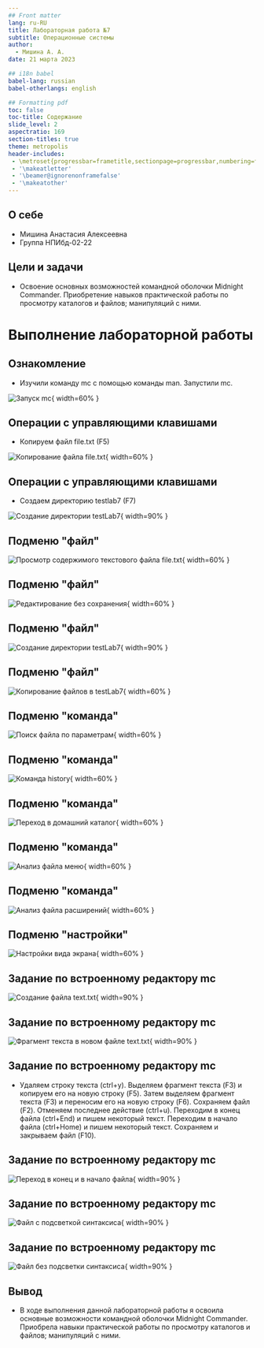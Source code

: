 ```yaml
---
## Front matter
lang: ru-RU
title: Лабораторная работа №7
subtitle: Операционные системы
author:
  - Мишина А. А.
date: 21 марта 2023

## i18n babel
babel-lang: russian
babel-otherlangs: english

## Formatting pdf
toc: false
toc-title: Содержание
slide_level: 2
aspectratio: 169
section-titles: true
theme: metropolis
header-includes:
 - \metroset{progressbar=frametitle,sectionpage=progressbar,numbering=fraction}
 - '\makeatletter'
 - '\beamer@ignorenonframefalse'
 - '\makeatother'
---
```


## О себе

- Мишина Анастасия Алексеевна
- Группа НПИбд-02-22

## Цели и задачи

- Освоение основных возможностей командной оболочки Midnight Commander. Приобретение навыков практической работы по просмотру каталогов и файлов; манипуляций с ними.

# Выполнение лабораторной работы

## Ознакомление

- Изучили команду mc с помощью команды man. Запустили mc.

![Запуск mc](image/fig2.png){ width=60% }

## Операции с управляющими клавишами

- Копируем файл file.txt (F5)

![Копирование файла file.txt](image/fig3.png){ width=60% }

## Операции с управляющими клавишами

- Cоздаем директорию testlab7 (F7)
 
![Создание директории testLab7](image/fig4.png){ width=90% }

## Подменю "файл"

![Просмотр содержимого текстового файла file.txt](image/fig6.png){ width=60% }

## Подменю "файл"

![Редактирование без сохранения](image/fig7.png){ width=60% }

## Подменю "файл"

![Создание директории testLab7](image/fig4.png){ width=90% }

## Подменю "файл"

![Копирование файлов в testLab7](image/fig9.png){ width=60% }

## Подменю "команда"

![Поиск файла по параметрам](image/fig10.png){ width=60% }

## Подменю "команда"

![Команда history](image/fig12.png){ width=60% }

## Подменю "команда"

![Переход в домашний каталог](image/fig13.png){ width=60% }

## Подменю "команда"

![Анализ файла меню](image/fig14.png){ width=60% }

## Подменю "команда"

![Анализ файла расширений](image/fig15.png){ width=60% }

## Подменю "настройки"

![Настройки вида экрана](image/fig16.png){ width=60% }

## Задание по встроенному редактору mc

![Создание файла text.txt](image/fig17.png){ width=90% }

## Задание по встроенному редактору mc

![Фрагмент текста в новом файле text.txt](image/fig18.png){ width=90% }

## Задание по встроенному редактору mc

- Удаляем строку текста (ctrl+y). Выделяем фрагмент текста (F3) и копируем его на новую строку (F5). Затем выделяем фрагмент текста (F3) и переносим его на новую строку (F6). Сохраняем файл (F2). Отменяем последнее действие (ctrl+u). Переходим в конец файла (ctrl+End) и пишем некоторый текст. Переходим в начало файла (ctrl+Home) и пишем некоторый текст. Сохраняем и закрываем файл (F10).

## Задание по встроенному редактору mc

![Переход в конец и в начало файла](image/fig22.png){ width=90% }

## Задание по встроенному редактору mc

![Файл с подсветкой синтаксиса](image/fig24.png){ width=90% }

## Задание по встроенному редактору mc

![Файл без подсветки синтаксиса](image/fig25.png){ width=90% }

## Вывод

- В ходе выполнения данной лабораторной работы я освоила основные возможности командной оболочки Midnight Commander. Приобрела навыки практической работы по просмотру каталогов и файлов; манипуляций с ними.
